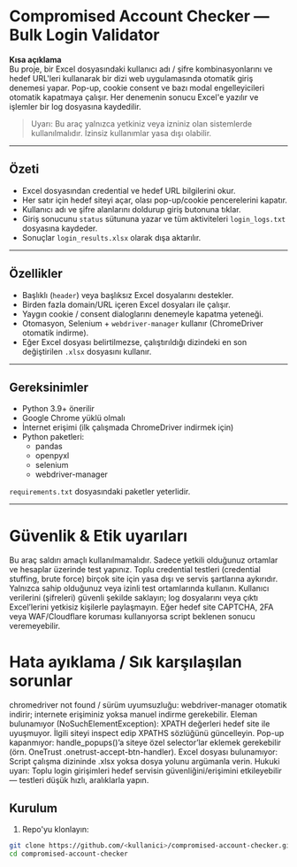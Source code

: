 # Compromised Account Checker — Bulk Login Validator

**Kısa açıklama**  
Bu proje, bir Excel dosyasındaki kullanıcı adı / şifre kombinasyonlarını ve hedef URL'leri kullanarak bir dizi web uygulamasında otomatik giriş denemesi yapar. Pop-up, cookie consent ve bazı modal engelleyicileri otomatik kapatmaya çalışır. Her denemenin sonucu Excel'e yazılır ve işlemler bir log dosyasına kaydedilir.

> Uyarı: Bu araç yalnızca yetkiniz veya izniniz olan sistemlerde kullanılmalıdır. İzinsiz kullanımlar yasa dışı olabilir.

---

## Özeti
- Excel dosyasından credential ve hedef URL bilgilerini okur.
- Her satır için hedef siteyi açar, olası pop-up/cookie pencerelerini kapatır.
- Kullanıcı adı ve şifre alanlarını doldurup giriş butonuna tıklar.
- Giriş sonucunu `status` sütununa yazar ve tüm aktiviteleri `login_logs.txt` dosyasına kaydeder.
- Sonuçlar `login_results.xlsx` olarak dışa aktarılır.

---

## Özellikler
- Başlıklı (`header`) veya başlıksız Excel dosyalarını destekler.
- Birden fazla domain/URL içeren Excel dosyaları ile çalışır.
- Yaygın cookie / consent dialoglarını denemeyle kapatma yeteneği.
- Otomasyon, Selenium + `webdriver-manager` kullanır (ChromeDriver otomatik indirme).
- Eğer Excel dosyası belirtilmezse, çalıştırıldığı dizindeki en son değiştirilen `.xlsx` dosyasını kullanır.

---

## Gereksinimler
- Python 3.9+ önerilir
- Google Chrome yüklü olmalı
- İnternet erişimi (ilk çalışmada ChromeDriver indirmek için)
- Python paketleri:
  - pandas
  - openpyxl
  - selenium
  - webdriver-manager

`requirements.txt` dosyasındaki paketler yeterlidir.

---

# Güvenlik & Etik uyarıları
Bu araç saldırı amaçlı kullanılmamalıdır. Sadece yetkili olduğunuz ortamlar ve hesaplar üzerinde test yapınız.
Toplu credential testleri (credential stuffing, brute force) birçok site için yasa dışı ve servis şartlarına aykırıdır. Yalnızca sahip olduğunuz veya izinli test ortamlarında kullanın.
Kullanıcı verilerini (şifreleri) güvenli şekilde saklayın; log dosyalarını veya çıktı Excel’lerini yetkisiz kişilerle paylaşmayın.
Eğer hedef site CAPTCHA, 2FA veya WAF/Cloudflare koruması kullanıyorsa script beklenen sonucu veremeyebilir.

# Hata ayıklama / Sık karşılaşılan sorunlar
chromedriver not found / sürüm uyumsuzluğu: webdriver-manager otomatik indirir; internete erişiminiz yoksa manuel indirme gerekebilir.
Eleman bulunamıyor (NoSuchElementException): XPATH değerleri hedef site ile uyuşmuyor. İlgili siteyi inspect edip XPATHS sözlüğünü güncelleyin.
Pop-up kapanmıyor: handle_popups()’a siteye özel selector’lar eklemek gerekebilir (örn. OneTrust .onetrust-accept-btn-handler).
Excel dosyası bulunamıyor: Script çalışma dizininde .xlsx yoksa dosya yolunu argümanla verin.
Hukuki uyarı: Toplu login girişimleri hedef servisin güvenliğini/erişimini etkileyebilir — testleri düşük hızlı, aralıklarla yapın.

## Kurulum
1. Repo'yu klonlayın:
```bash
git clone https://github.com/<kullanici>/compromised-account-checker.git
cd compromised-account-checker

